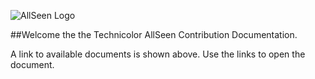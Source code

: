 ![AllSeen Logo](http://www.automatedhome.co.uk/wp-content/uploads/2013/12/allseen-alliance-logo.png)

##Welcome the the Technicolor AllSeen Contribution Documentation.

A link to available documents is shown above. Use the links to open the document.